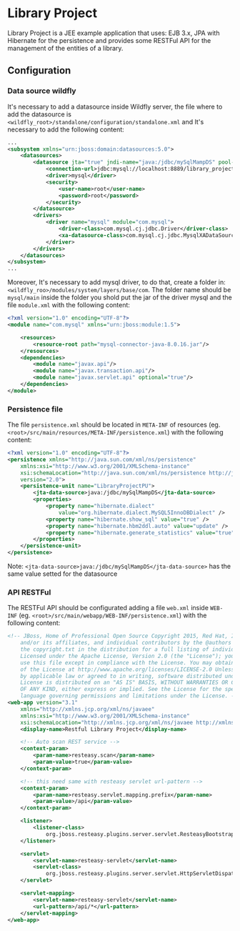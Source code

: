 # Library Project
Library Project is a JEE example application that uses: EJB 3.x, JPA with Hibernate for the persistence and provides some RESTFul API for the management of the entities of a library.

## Configuration
### Data source wildfly
It's necessary to add a datasource inside Wildfly server, the file where to add the datasource is `<wildfly_root>/standalone/configuration/standalone.xml` and It's necessary to add the following content:

```xml
...
<subsystem xmlns="urn:jboss:domain:datasources:5.0">
    <datasources>
        <datasource jta="true" jndi-name="java:/jdbc/mySqlMampDS" pool-name="mySqlMampDS" enabled="true" use-java-context="true" use-ccm="true">
			<connection-url>jdbc:mysql://localhost:8889/library_project?serverTimezone=UTC</connection-url>
			<driver>mysql</driver>
			<security>
				<user-name>root</user-name>
				<password>root</password>
			</security>
		</datasource>
        <drivers>
            <driver name="mysql" module="com.mysql">
                <driver-class>com.mysql.cj.jdbc.Driver</driver-class>
				<xa-datasource-class>com.mysql.cj.jdbc.MysqlXADataSource</xa-datasource-class>
            </driver>
        </drivers>
    </datasources>
</subsystem>
...
```
Moreover, It's necessary to add mysql driver, to do that, create a folder in: `<wildfly_roo>/modules/system/layers/base/com`. The folder name should be `mysql/main` inside the folder you shold put the jar of the driver mysql and the file `module.xml` with the following content:

```xml
<?xml version="1.0" encoding="UTF-8"?>
<module name="com.mysql" xmlns="urn:jboss:module:1.5">

    <resources>
        <resource-root path="mysql-connector-java-8.0.16.jar"/>
    </resources>
    <dependencies>
        <module name="javax.api"/>
        <module name="javax.transaction.api"/>
        <module name="javax.servlet.api" optional="true"/>
    </dependencies>
</module>
```
### Persistence file 
The file `persistence.xml` should be located in `META-INF` of resources (eg. `<root>/src/main/resources/META-INF/persistence.xml`) with the following content:

```xml
<?xml version="1.0" encoding="UTF-8"?>
<persistence xmlns="http://java.sun.com/xml/ns/persistence"
	xmlns:xsi="http://www.w3.org/2001/XMLSchema-instance"
	xsi:schemaLocation="http://java.sun.com/xml/ns/persistence http://java.sun.com/xml/ns/persistence/persistence_2_0.xsd"
	version="2.0">
	<persistence-unit name="LibraryProjectPU">
		<jta-data-source>java:/jdbc/mySqlMampDS</jta-data-source>
		<properties>
			<property name="hibernate.dialect"
				value="org.hibernate.dialect.MySQL5InnoDBDialect" />
			<property name="hibernate.show_sql" value="true" />
			<property name="hibernate.hbm2ddl.auto" value="update" />
			<property name="hibernate.generate_statistics" value="true"/>
		</properties>
	</persistence-unit>
</persistence>

```

Note: `<jta-data-source>java:/jdbc/mySqlMampDS</jta-data-source>` has the same value setted for the datasource

### API RESTFul
The RESTFul API should be configurated adding a file `web.xml` inside `WEB-INF` (eg. `<root>/src/main/webapp/WEB-INF/persistence.xml`) with the following content:

```xml
<!-- JBoss, Home of Professional Open Source Copyright 2015, Red Hat, Inc. 
	and/or its affiliates, and individual contributors by the @authors tag. See 
	the copyright.txt in the distribution for a full listing of individual contributors. 
	Licensed under the Apache License, Version 2.0 (the "License"); you may not 
	use this file except in compliance with the License. You may obtain a copy 
	of the License at http://www.apache.org/licenses/LICENSE-2.0 Unless required 
	by applicable law or agreed to in writing, software distributed under the 
	License is distributed on an "AS IS" BASIS, WITHOUT WARRANTIES OR CONDITIONS 
	OF ANY KIND, either express or implied. See the License for the specific 
	language governing permissions and limitations under the License. -->
<web-app version="3.1"
	xmlns="http://xmlns.jcp.org/xml/ns/javaee"
	xmlns:xsi="http://www.w3.org/2001/XMLSchema-instance"
	xsi:schemaLocation="http://xmlns.jcp.org/xml/ns/javaee http://xmlns.jcp.org/xml/ns/javaee/web-app_3_1.xsd">
	<display-name>Restful Library Project</display-name>

	<!-- Auto scan REST service -->
	<context-param>
		<param-name>resteasy.scan</param-name>
		<param-value>true</param-value>
	</context-param>

	<!-- this need same with resteasy servlet url-pattern -->
	<context-param>
		<param-name>resteasy.servlet.mapping.prefix</param-name>
		<param-value>/api</param-value>
	</context-param>

	<listener>
		<listener-class>
			org.jboss.resteasy.plugins.server.servlet.ResteasyBootstrap</listener-class>
	</listener>

	<servlet>
		<servlet-name>resteasy-servlet</servlet-name>
		<servlet-class>
			org.jboss.resteasy.plugins.server.servlet.HttpServletDispatcher</servlet-class>
	</servlet>

	<servlet-mapping>
		<servlet-name>resteasy-servlet</servlet-name>
		<url-pattern>/api/*</url-pattern>
	</servlet-mapping>
</web-app>
```